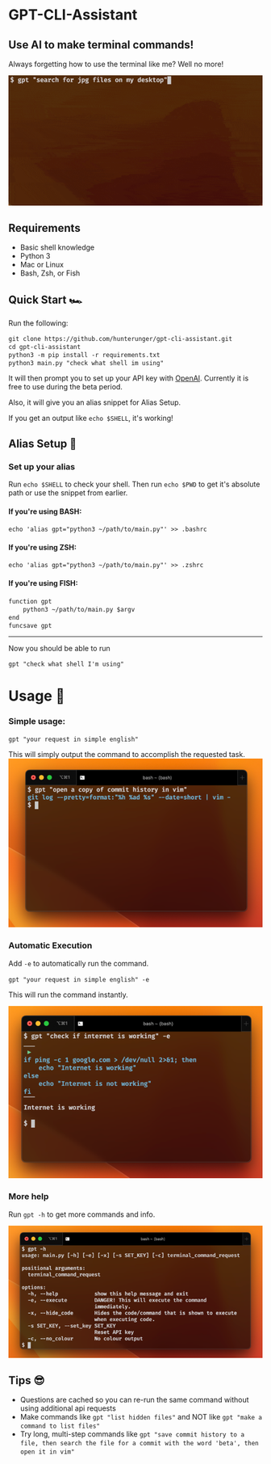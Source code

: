 # GPT-CLI-Assistant
## Use AI to make terminal commands!
Always forgetting how to use the terminal like me? Well no more!

![screencap.gif](assets/screencap.gif)

## Requirements

* Basic shell knowledge
* Python 3
* Mac or Linux
* Bash, Zsh, or Fish


## Quick Start 🏎️

Run the following:
```
git clone https://github.com/hunterunger/gpt-cli-assistant.git
cd gpt-cli-assistant
python3 -m pip install -r requirements.txt
python3 main.py "check what shell im using"
```

It will then prompt you to set up your API key with [OpenAI](https://openai.com/api/). Currently it is free to use during the beta period.

Also, it will give you an alias snippet for Alias Setup. 

If you get an output like `echo $SHELL`, it's working!

## Alias Setup 🔩

### Set up your alias

Run `echo $SHELL` to check your shell.
Then run `echo $PWD` to get it's absolute path or use the snippet from earlier.

#### If you're using BASH:

```
echo 'alias gpt="python3 ~/path/to/main.py"' >> .bashrc 
```

#### If you're using ZSH:

```
echo 'alias gpt="python3 ~/path/to/main.py"' >> .zshrc 
```

#### If you're using FISH:

```
function gpt
    python3 ~/path/to/main.py $argv
end
funcsave gpt
```

---

Now you should be able to run
```
gpt "check what shell I'm using"
```

# Usage 🥧

### Simple usage:

`gpt "your request in simple english"`

This will simply output the command to accomplish the requested task.
![simple_example.png](assets/simple_example.png)

### Automatic Execution

Add `-e` to automatically run the command.

`gpt "your request in simple english" -e`

This will run the command instantly. 

![exe_example.png](assets/exe_example.png)
### More help

Run `gpt -h` to get more commands and info.

![help.png](assets/help.png)
## Tips 😎

* Questions are cached so you can re-run the same command without using additional api requests
* Make commands like `gpt "list hidden files"` and NOT like `gpt "make a command to list files"`
* Try long, multi-step commands like `gpt "save commit history to a file, then search the file for a commit with the word 'beta', then open it in vim"`
